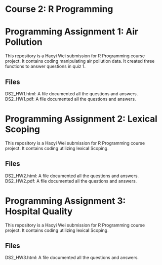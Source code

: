 # Course 2: R Programming

# Programming Assignment 1: Air Pollution

This repository is a Haoyi Wei submission for R Programming course
project. It contains coding manipulating air pollution data. It created
three functions to answer questions in quiz 1.

## Files

DS2\_HW1.html: A file documented all the questions and answers.
DS2\_HW1.pdf: A file documented all the questions and answers.

# Programming Assignment 2: Lexical Scoping

This repository is a Haoyi Wei submission for R Programming course
project. It contains coding utilizing lexical Scoping.

## Files

DS2\_HW2.html: A file documented all the questions and answers.
DS2\_HW2.pdf: A file documented all the questions and answers.

# Programming Assignment 3: Hospital Quality

This repository is a Haoyi Wei submission for R Programming course
project. It contains coding utilizing lexical Scoping.

## Files

DS2\_HW3.html: A file documented all the questions and answers.
